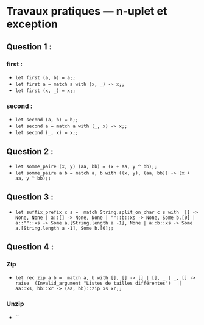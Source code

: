 # Travaux pratiques — n-uplet et exception


## Question 1 :

### first :
- `let first (a, b) = a;;`
- `let first a = match a with (x, _) -> x;;`
- `let first (x, _) = x;;`

### second :
- `let second (a, b) = b;;`
- `let second a = match a with (_, x) -> x;;`
- `let second (_, x) = x;;`

## Question 2 :

- `let somme_paire (x, y) (aa, bb) = (x + aa, y ^ bb);;`
- `let somme_paire a b = match a, b with ((x, y), (aa, bb)) -> (x + aa, y ^ bb);;`

## Question 3 :
- `let suffix_prefix c s = 
match String.split_on_char c s with 
[] -> None, None
| a::[] -> None, None
| ""::b::xs -> None, Some b.[0]
| a::""::xs -> Some a.[String.length a -1], None
| a::b::xs -> Some a.[String.length a -1], Some b.[0];;`

## Question 4 : 

### Zip
- `let rec zip a b = 
match a, b with
[], [] -> []
| [], _ | _, [] -> raise  (Invalid_argument "Listes de tailles différentes")  
| aa::xs, bb::xr -> (aa, bb)::zip xs xr;;`

### Unzip
- ``